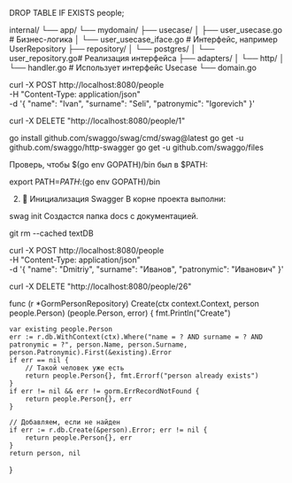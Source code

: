 
DROP TABLE IF EXISTS people;


internal/
└── app/
    └── mydomain/
        ├── usecase/
        │   ├── user_usecase.go        # Бизнес-логика
        │   └── user_usecase_iface.go  # Интерфейс, например UserRepository
        ├── repository/
        │   └── postgres/
        │       └── user_repository.go# Реализация интерфейса
        ├── adapters/
        │   └── http/
        │       └── handler.go         # Использует интерфейс Usecase
        └── domain.go


 curl -X POST http://localhost:8080/people \
  -H "Content-Type: application/json" \
  -d '{
    "name": "Ivan",
    "surname": "Seli",
    "patronymic": "Igorevich"
}'

curl -X DELETE "http://localhost:8080/people/1"





go install github.com/swaggo/swag/cmd/swag@latest
go get -u github.com/swaggo/http-swagger
go get -u github.com/swaggo/files

Проверь, чтобы $(go env GOPATH)/bin был в $PATH:


export PATH=$PATH:$(go env GOPATH)/bin

2. 📂 Инициализация Swagger
В корне проекта выполни:


swag init
Создастся папка docs с документацией.


git rm --cached textDB


curl -X POST http://localhost:8080/people \
  -H "Content-Type: application/json" \
  -d '{
    "name": "Dmitriy",
    "surname": "Иванов",
    "patronymic": "Иванович"
  }'

  curl -X DELETE "http://localhost:8080/people/26"
  

func (r *GormPersonRepository) Create(ctx context.Context, person people.Person) (people.Person, error) {
	fmt.Println("Create")

	var existing people.Person
	err := r.db.WithContext(ctx).Where("name = ? AND surname = ? AND patronymic = ?", person.Name, person.Surname, person.Patronymic).First(&existing).Error
	if err == nil {
		// Такой человек уже есть
		return people.Person{}, fmt.Errorf("person already exists")
	}
	if err != nil && err != gorm.ErrRecordNotFound {
		return people.Person{}, err
	}

	// Добавляем, если не найден
	if err := r.db.Create(&person).Error; err != nil {
		return people.Person{}, err
	}
	return person, nil
}








